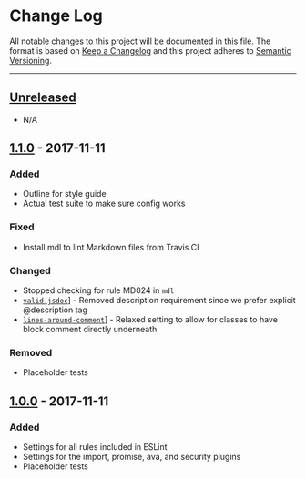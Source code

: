 # Change Log

All notable changes to this project will be documented in this file. The format is based on
[Keep a Changelog](http://keepachangelog.com/en/1.0.0/) and this project adheres to
[Semantic Versioning](http://semver.org/spec/v2.0.0.html).

---

## [Unreleased](https://github.com/greylocklabs/js/compare/1.1.0...HEAD)

- N/A

## [1.1.0](https://github.com/greylocklabs/js/compare/1.0.0...1.1.0) - 2017-11-11

### Added

- Outline for style guide
- Actual test suite to make sure config works

### Fixed

- Install mdl to lint Markdown files from Travis CI

### Changed

- Stopped checking for rule MD024 in `mdl`
- [`valid-jsdoc`](https://eslint.org/docs/rules/valid-jsdoc)] - Removed description requirement since we prefer explicit @description tag
- [`lines-around-comment`](https://eslint.org/docs/rules/lines-around-comment)] - Relaxed setting to allow for classes to have block comment directly underneath

### Removed

- Placeholder tests

## [1.0.0](https://github.com/greylocklabs/js/releases/tag/1.0.0) - 2017-11-11

### Added

- Settings for all rules included in ESLint
- Settings for the import, promise, ava, and security plugins
- Placeholder tests
